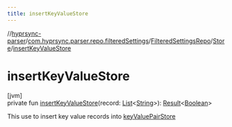 ```yaml
---
title: insertKeyValueStore
---
```

//[hyprsync-parser](../../../../index.html)/[com.hyprsync.parser.repo.filteredSettings](../../index.html)/[FilteredSettingsRepo](../index.html)/[Store](index.html)/[insertKeyValueStore](insert-key-value-store.html)



# insertKeyValueStore



[jvm]\
private fun [insertKeyValueStore](insert-key-value-store.html)(record: [List](https://kotlinlang.org/api/core/kotlin-stdlib/kotlin.collections/-list/index.html)&lt;[String](https://kotlinlang.org/api/core/kotlin-stdlib/kotlin/-string/index.html)&gt;): [Result](https://kotlinlang.org/api/core/kotlin-stdlib/kotlin/-result/index.html)&lt;[Boolean](https://kotlinlang.org/api/core/kotlin-stdlib/kotlin/-boolean/index.html)&gt;



This use to insert key value records into [keyValuePairStore](key-value-pair-store.html)



